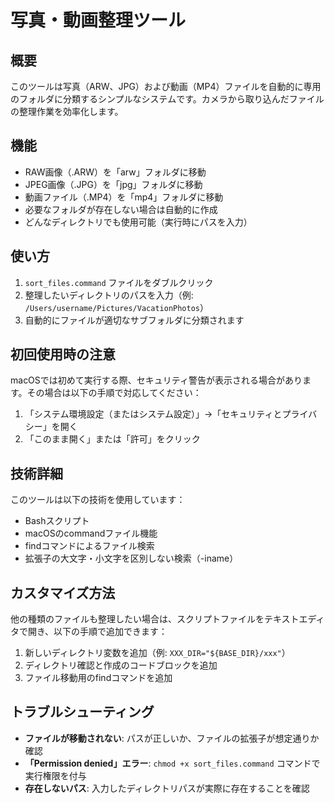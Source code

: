 # 写真・動画整理ツール

## 概要

このツールは写真（ARW、JPG）および動画（MP4）ファイルを自動的に専用のフォルダに分類するシンプルなシステムです。カメラから取り込んだファイルの整理作業を効率化します。

## 機能

- RAW画像（.ARW）を「arw」フォルダに移動
- JPEG画像（.JPG）を「jpg」フォルダに移動
- 動画ファイル（.MP4）を「mp4」フォルダに移動
- 必要なフォルダが存在しない場合は自動的に作成
- どんなディレクトリでも使用可能（実行時にパスを入力）

## 使い方

1. `sort_files.command` ファイルをダブルクリック
2. 整理したいディレクトリのパスを入力（例: `/Users/username/Pictures/VacationPhotos`）
3. 自動的にファイルが適切なサブフォルダに分類されます

## 初回使用時の注意

macOSでは初めて実行する際、セキュリティ警告が表示される場合があります。その場合は以下の手順で対応してください：

1. 「システム環境設定（またはシステム設定）」→「セキュリティとプライバシー」を開く
2. 「このまま開く」または「許可」をクリック

## 技術詳細

このツールは以下の技術を使用しています：

- Bashスクリプト
- macOSのcommandファイル機能
- findコマンドによるファイル検索
- 拡張子の大文字・小文字を区別しない検索（-iname）

## カスタマイズ方法

他の種類のファイルも整理したい場合は、スクリプトファイルをテキストエディタで開き、以下の手順で追加できます：

1. 新しいディレクトリ変数を追加（例: `XXX_DIR="${BASE_DIR}/xxx"`）
2. ディレクトリ確認と作成のコードブロックを追加
3. ファイル移動用のfindコマンドを追加

## トラブルシューティング

- **ファイルが移動されない**: パスが正しいか、ファイルの拡張子が想定通りか確認
- **「Permission denied」エラー**: `chmod +x sort_files.command` コマンドで実行権限を付与
- **存在しないパス**: 入力したディレクトリパスが実際に存在することを確認
